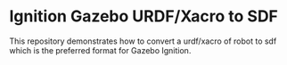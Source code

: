 # Ignition Gazebo URDF/Xacro to SDF

This repository demonstrates how to convert a urdf/xacro of robot to sdf which is the preferred format for Gazebo Ignition.

